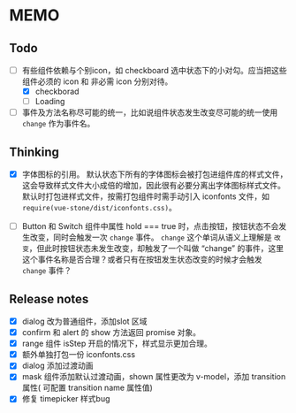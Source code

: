 # MEMO

## Todo

* [ ] 有些组件依赖与个别icon，如 checkboard 选中状态下的小对勾。应当把这些组件必须的 icon 和 非必需 icon 分别对待。
  * [x] checkborad
  * [ ] Loading

* [ ] 事件及方法名称尽可能的统一，比如说组件状态发生改变尽可能的统一使用 `change` 作为事件名。

## Thinking

* [x] 字体图标的引用。 默认状态下所有的字体图标会被打包进组件库的样式文件，这会导致样式文件大小成倍的增加，因此很有必要分离出字体图标样式文件。默认时打包进样式文件，按需打包组件时需手动引入 iconfonts 文件，如 `require(vue-stone/dist/iconfonts.css)`。

* [ ] Button 和 Switch 组件中属性 hold === true 时，点击按钮，按钮状态不会发生改变，同时会触发一次 `change` 事件。 `change` 这个单词从语义上理解是 `改变`，但此时按钮状态未发生改变，却触发了一个叫做 “change” 的事件，这里这个事件名称是否合理？或者只有在按钮发生状态改变的时候才会触发 `change` 事件？

## Release notes
* [x] dialog 改为普通组件，添加slot 区域
* [x] confirm 和 alert 的 show 方法返回 promise 对象。
* [x] range 组件 isStep 开启的情况下，样式显示更加合理。
* [x] 额外单独打包一份 iconfonts.css
* [x] dialog 添加过渡动画
* [x] mask 组件添加默认过渡动画，shown 属性更改为 v-model，添加 transition 属性( 可配置 transition name 属性值)
* [x] 修复 timepicker 样式bug
